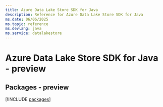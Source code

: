 ```yaml
---
title: Azure Data Lake Store SDK for Java
description: Reference for Azure Data Lake Store SDK for Java
ms.date: 06/06/2025
ms.topic: reference
ms.devlang: java
ms.service: datalakestore
---
```

# Azure Data Lake Store SDK for Java - preview
## Packages - preview
[!INCLUDE [packages](data-lake-store-index.md)]